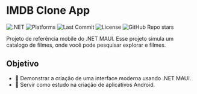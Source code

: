 
# IMDB Clone App

![.NET](https://img.shields.io/badge/.NET-9.0-blue)
![Platforms](https://img.shields.io/badge/platforms-Android-blueviolet)
![Last Commit](https://img.shields.io/github/last-commit/WilliamDutra/imdb-clone-app)
![License](https://img.shields.io/github/license/WilliamDutra/imdb-clone-app)
![GitHub Repo stars](https://img.shields.io/github/stars/WilliamDutra/imdb-clone-app?style=social)

Projeto de referência mobile do .NET MAUI. Esse projeto simula um catalogo de filmes, onde você pode pesquisar explorar e filmes.

## Objetivo
- 📌 Demonstrar a criação de uma interface moderna usando .NET MAUI.
- 📌 Servir como estudo na criação de aplicativos Android.




